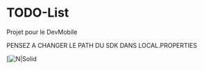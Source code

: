 # TODO-List
Projet pour le DevMobile

PENSEZ A CHANGER LE PATH DU SDK DANS LOCAL.PROPERTIES

[![N|Solid](https://cdn.discordapp.com/attachments/797877419352653834/797877435508588574/unknown.png)

